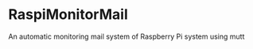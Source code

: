 RaspiMonitorMail
================

An automatic monitoring mail system of Raspberry Pi system using mutt